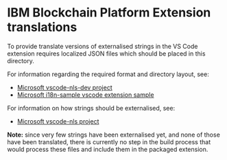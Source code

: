 # IBM Blockchain Platform Extension translations

To provide translate versions of externalised strings in the VS Code extension requires localized JSON files which should be placed in this directory.

For information regarding the required format and directory layout, see:

- [Microsoft vscode-nls-dev project](https://github.com/Microsoft/vscode-nls-dev)
- [Microsoft i18n-sample vscode extension sample](https://github.com/Microsoft/vscode-extension-samples/tree/master/i18n-sample)

For information on how strings should be externalised, see:

- [Microsoft vscode-nls project](https://github.com/Microsoft/vscode-nls)

**Note:** since very few strings have been externalised yet, and none of those have been translated, there is currently no step in the build process that would process these files and include them in the packaged extension.
